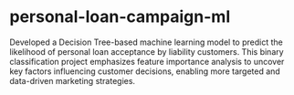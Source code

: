 # personal-loan-campaign-ml
Developed a Decision Tree-based machine learning model to predict the likelihood of personal loan acceptance by liability customers. This binary classification project emphasizes feature importance analysis to uncover key factors influencing customer decisions, enabling more targeted and data-driven marketing strategies.
